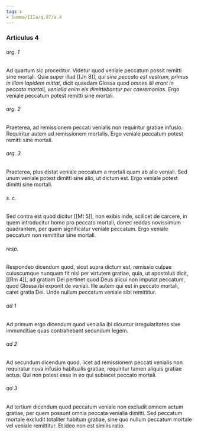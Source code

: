 ```yaml
---
tags : 
- Summa/IIIa/q.87/a.4
---
```


### Articulus 4

###### arg. 1
Ad quartum sic proceditur. Videtur quod veniale peccatum possit remitti sine mortali. Quia super illud [[Jn 8]], *qui sine peccato est vestrum, primus in illam lapidem mittat*, dicit quaedam Glossa quod *omnes illi erant in peccato mortali, venialia enim eis dimittebantur per caeremonias*. Ergo veniale peccatum potest remitti sine mortali.

###### arg. 2
Praeterea, ad remissionem peccati venialis non requiritur gratiae infusio. Requiritur autem ad remissionem mortalis. Ergo veniale peccatum potest remitti sine mortali.

###### arg. 3
Praeterea, plus distat veniale peccatum a mortali quam ab alio veniali. Sed unum veniale potest dimitti sine alio, ut dictum est. Ergo veniale potest dimitti sine mortali.

###### s. c.
Sed contra est quod dicitur [[Mt 5]], non exibis inde, scilicet de carcere, in quem introducitur homo pro peccato mortali, donec reddas novissimum quadrantem, per quem significatur veniale peccatum. Ergo veniale peccatum non remittitur sine mortali.

###### resp.
Respondeo dicendum quod, sicut supra dictum est, remissio culpae cuiuscumque nunquam fit nisi per virtutem gratiae, quia, ut apostolus dicit, [[Rm 4]], ad gratiam Dei pertinet quod Deus alicui non imputat peccatum, quod Glossa ibi exponit de veniali. Ille autem qui est in peccato mortali, caret gratia Dei. Unde nullum peccatum veniale sibi remittitur.

###### ad 1
Ad primum ergo dicendum quod venialia ibi dicuntur irregularitates sive immunditiae quas contrahebant secundum legem.

###### ad 2
Ad secundum dicendum quod, licet ad remissionem peccati venialis non requiratur nova infusio habitualis gratiae, requiritur tamen aliquis gratiae actus. Qui non potest esse in eo qui subiacet peccato mortali.

###### ad 3
Ad tertium dicendum quod peccatum veniale non excludit omnem actum gratiae, per quem possunt omnia peccata venialia dimitti. Sed peccatum mortale excludit totaliter habitum gratiae, sine quo nullum peccatum mortale vel veniale remittitur. Et ideo non est similis ratio.

